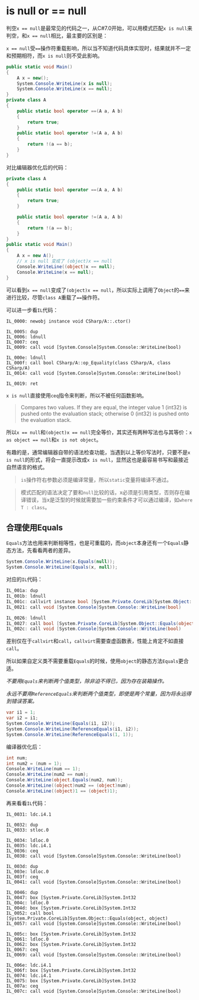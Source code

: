 # is null or == null

判空`x == null`是最常见的代码之一，从C#7.0开始，可以用模式匹配`x is null`来判空，和`x == null`相比，最主要的区别是：

`x == null`受`==`操作符重载影响，所以当不知道代码具体实现时，结果就并不一定和预期相符，而`x is null`则不受此影响。

```c#
public static void Main()
{
    A x = new();
    System.Console.WriteLine(x is null);
    System.Console.WriteLine(x == null);
}
private class A
{
    public static bool operator ==(A a, A b)
    {
        return true;
    }
    public static bool operator !=(A a, A b)
    {
        return !(a == b);
    }
}
```
对比编辑器优化后的代码：
```c#
private class A
{
    public static bool operator ==(A a, A b)
    {
        return true;
    }

    public static bool operator !=(A a, A b)
    {
        return !(a == b);
    }
}
public static void Main()
{
    A x = new A();
    // x is null 变成了 (object)x == null
    Console.WriteLine((object)x == null);
    Console.WriteLine(x == null);
}
```
可以看到`x == null`变成了`(object)x == null`，所以实际上调用了`Object`的`==`来进行比较，尽管`class A`重载了`==`操作符。

可以进一步看`IL`代码：
```
IL_0000: newobj instance void CSharp/A::.ctor()

IL_0005: dup
IL_0006: ldnull
IL_0007: ceq
IL_0009: call void [System.Console]System.Console::WriteLine(bool)

IL_000e: ldnull
IL_000f: call bool CSharp/A::op_Equality(class CSharp/A, class CSharp/A)
IL_0014: call void [System.Console]System.Console::WriteLine(bool)

IL_0019: ret
```
`x is null`直接使用`ceq`指令来判断，所以不被任何函数影响。
> Compares two values. If they are equal, the integer value 1 (int32) is pushed onto the evaluation stack; otherwise 0 (int32) is pushed onto the evaluation stack.

所以`x == null`和`(object)x == null`完全等价，其实还有两种写法也与其等价：`x as object == null`和`x is not object`。

有趣的是，通常编辑器自带的语法检查功能，当遇到以上等价写法时，只要不是`x is null`的形式，将会一直提示改成`x is null`，显然这也是最容易书写和最接近自然语言的格式。

> `is`操作符右参数必须是编译常量，所以`static`变量将编译不通过。

> 模式匹配的语法决定了要和`null`比较的话，x必须是引用类型，否则存在编译错误，当x是泛型的时候就需要加一些约束条件才可以通过编译，如`where T : class`。

## 合理使用Equals

`Equals`方法也用来判断相等性，也是可重载的，而`object`本身还有一个`Equals`静态方法，先看看两者的差异。
```c#
System.Console.WriteLine(x.Equals(null));
System.Console.WriteLine(Equals(x, null));
```
对应的`IL`代码：
```c#
IL_001a: dup
IL_001b: ldnull
IL_001c: callvirt instance bool [System.Private.CoreLib]System.Object::Equals(object)
IL_0021: call void [System.Console]System.Console::WriteLine(bool)

IL_0026: ldnull
IL_0027: call bool [System.Private.CoreLib]System.Object::Equals(object, object)
IL_002c: call void [System.Console]System.Console::WriteLine(bool)
```
差别仅在于`callvirt`和`call`，`callvirt`需要查虚函数表，性能上肯定不如直接`call`。

所以如果自定义类不需要重载`Equals`的时候，使用`object`的静态方法`Equals`更合适。

*不要用`Equals`来判断两个值类型，除非迫不得已，因为存在装箱操作。*

*永远不要用`ReferenceEquals`来判断两个值类型，即使是两个常量，因为将永远得到错误答案。*
```c#
var i1 = 1;
var i2 = i1;
System.Console.WriteLine(Equals(i1, i2));
System.Console.WriteLine(ReferenceEquals(i1, i2));
System.Console.WriteLine(ReferenceEquals(1, 1));
```
编译器优化后：
```c#
int num;
int num2 = (num = 1);
Console.WriteLine(num == 1);
Console.WriteLine(num2 == num);
Console.WriteLine(object.Equals(num2, num));
Console.WriteLine((object)num2 == (object)num);
Console.WriteLine((object)1 == (object)1);
```
再来看看`IL`代码：
```
IL_0031: ldc.i4.1

IL_0032: dup
IL_0033: stloc.0

IL_0034: ldloc.0
IL_0035: ldc.i4.1
IL_0036: ceq
IL_0038: call void [System.Console]System.Console::WriteLine(bool)

IL_003d: dup
IL_003e: ldloc.0
IL_003f: ceq
IL_0041: call void [System.Console]System.Console::WriteLine(bool)

IL_0046: dup
IL_0047: box [System.Private.CoreLib]System.Int32
IL_004c: ldloc.0
IL_004d: box [System.Private.CoreLib]System.Int32
IL_0052: call bool [System.Private.CoreLib]System.Object::Equals(object, object)
IL_0057: call void [System.Console]System.Console::WriteLine(bool)

IL_005c: box [System.Private.CoreLib]System.Int32
IL_0061: ldloc.0
IL_0062: box [System.Private.CoreLib]System.Int32
IL_0067: ceq
IL_0069: call void [System.Console]System.Console::WriteLine(bool)

IL_006e: ldc.i4.1
IL_006f: box [System.Private.CoreLib]System.Int32
IL_0074: ldc.i4.1
IL_0075: box [System.Private.CoreLib]System.Int32
IL_007a: ceq
IL_007c: call void [System.Console]System.Console::WriteLine(bool)
```
